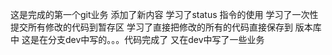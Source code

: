 
这是完成的第一个git业务
添加了新内容
学习了status 指令的使用
学习了一次性提交所有修改的代码到暂存区
学习了直接把修改的所有的代码直接保存到 版本库中
这是在分支dev中写的。。。代码完成了
又在dev中写了一些业务